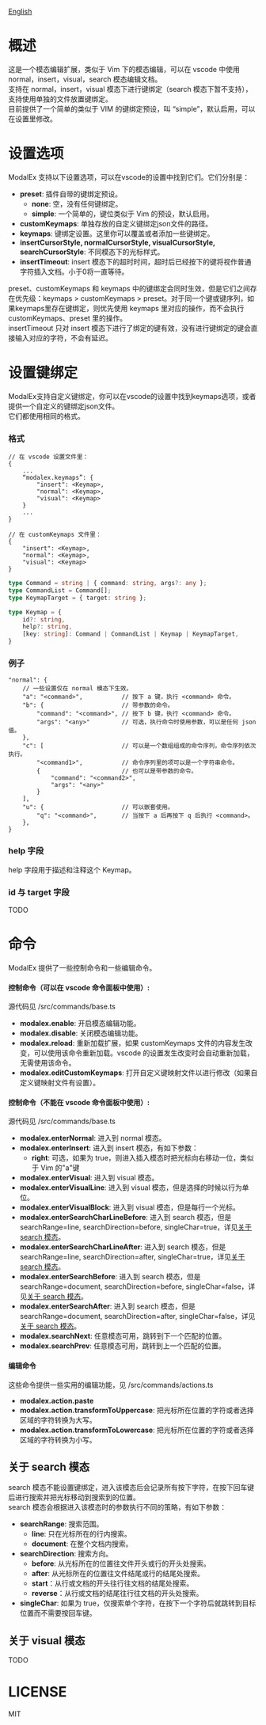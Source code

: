 [English](/README.md)

# 概述
这是一个模态编辑扩展，类似于 Vim 下的模态编辑，可以在 vscode 中使用 normal，insert，visual，search 模态编辑文档。   
支持在 normal，insert，visual 模态下进行键绑定（search 模态下暂不支持），支持使用单独的文件放置键绑定。   
目前提供了一个简单的类似于 VIM 的键绑定预设，叫 “simple”，默认启用，可以在设置里修改。   


# 设置选项
ModalEx 支持以下设置选项，可以在vscode的设置中找到它们。它们分别是：

 * **preset**: 插件自带的键绑定预设。   
     * **none**: 空，没有任何键绑定。
     * **simple**: 一个简单的，键位类似于 Vim 的预设，默认启用。
 * **customKeymaps**: 单独存放的自定义键绑定json文件的路径。
 * **keymaps**: 键绑定设置。这里你可以覆盖或者添加一些键绑定。
 * **insertCursorStyle, normalCursorStyle, visualCursorStyle, searchCursorStyle**: 不同模态下的光标样式。
 * **insertTimeout**: insert 模态下的超时时间，超时后已经按下的键将视作普通字符插入文档。小于0将一直等待。

preset、customKeymaps 和 keymaps 中的键绑定会同时生效，但是它们之间存在优先级：keymaps > customKeymaps > preset。对于同一个键或键序列，如果keymaps里存在键绑定，则优先使用 keymaps 里对应的操作，而不会执行 customKeymaps、preset 里的操作。   
insertTimeout 只对 insert 模态下进行了绑定的键有效，没有进行键绑定的键会直接输入对应的字符，不会有延迟。

# 设置键绑定
ModalEx支持自定义键绑定，你可以在vscode的设置中找到keymaps选项，或者提供一个自定义的键绑定json文件。   
它们都使用相同的格式。

### 格式
``` jsonc
// 在 vscode 设置文件里：
{
    ...
    “modalex.keymaps”: {
        "insert": <Keymap>,
        "normal": <Keymap>,
        "visual": <Keymap>
    }
    ...
}
```
``` jsonc
// 在 customKeymaps 文件里：
{
    "insert": <Keymap>,
    "normal": <Keymap>,
    "visual": <Keymap>
}
```
``` typescript
type Command = string | { command: string, args?: any };
type CommandList = Command[];
type KeymapTarget = { target: string };

type Keymap = {
    id?: string,
    help?: string,
    [key: string]: Command | CommandList | Keymap | KeymapTarget,
}
```

### 例子
``` jsonc
"normal": {
    // 一些设置仅在 normal 模态下生效。
    "a": "<command>",           // 按下 a 键，执行 <command> 命令。
    "b": {                      // 带参数的命令。
        "command": "<command>", // 按下 b 键，执行 <command> 命令。
        "args": "<any>"         // 可选，执行命令时使用参数，可以是任何 json 值。
    },
    "c": [                      // 可以是一个数组组成的命令序列，命令序列依次执行。
        "<command1>",           // 命令序列里的项可以是一个字符串命令。
        {                       // 也可以是带参数的命令。
            "command": "<command2>", 
            "args": "<any>"     
        }
    ],
    "u": {                      // 可以嵌套使用。
        "q": "<command>",       // 当按下 a 后再按下 q 后执行 <command>。
    },
}
```
### help 字段
help 字段用于描述和注释这个 Keymap。

### id 与 target 字段
TODO

# 命令
ModalEx 提供了一些控制命令和一些编辑命令。

#### 控制命令（可以在 vscode 命令面板中使用）:
源代码见 /src/commands/base.ts   
 * **modalex.enable**: 开启模态编辑功能。
 * **modalex.disable**: 关闭模态编辑功能。
 * **modalex.reload**: 重新加载扩展，如果 customKeymaps 文件的内容发生改变，可以使用该命令重新加载。vscode 的设置发生改变时会自动重新加载，无需使用该命令。
 * **modalex.editCustomKeymaps**: 打开自定义键映射文件以进行修改（如果自定义键映射文件有设置）。

#### 控制命令（不能在 vscode 命令面板中使用）:
源代码见 /src/commands/base.ts   
 * **modalex.enterNormal**: 进入到 normal 模态。
 * **modalex.enterInsert**: 进入到 insert 模态，有如下参数：
      * **right**: 可选，如果为 true，则进入插入模态时把光标向右移动一位，类似于 Vim 的"a"键
 * **modalex.enterVisual**: 进入到 visual 模态。
 * **modalex.enterVisualLine**: 进入到 visual 模态，但是选择的时候以行为单位。
 * **modalex.enterVisualBlock**: 进入到 visual 模态，但是每行一个光标。
 * **modalex.enterSearchCharLineBefore**: 进入到 search 模态，但是 searchRange=line, searchDirection=before, singleChar=true，详见[关于 search 模态](#关于-search-模态)。
 * **modalex.enterSearchCharLineAfter**: 进入到 search 模态，但是 searchRange=line, searchDirection=after, singleChar=true，详见[关于 search 模态](#关于-search-模态)。
 * **modalex.enterSearchBefore**: 进入到 search 模态，但是 searchRange=document, searchDirection=before, singleChar=false，详见[关于 search 模态](#关于-search-模态)。
 * **modalex.enterSearchAfter**: 进入到 search 模态，但是 searchRange=document, searchDirection=after, singleChar=false，详见[关于 search 模态](#关于-search-模态)。
 * **modalex.searchNext**: 任意模态可用，跳转到下一个匹配的位置。
 * **modalex.searchPrev**: 任意模态可用，跳转到上一个匹配的位置。

#### 编辑命令
这些命令提供一些实用的编辑功能，见 /src/commands/actions.ts   
 * **modalex.action.paste**
 * **modalex.action.transformToUppercase**: 把光标所在位置的字符或者选择区域的字符转换为大写。
 * **modalex.action.transformToLowercase**: 把光标所在位置的字符或者选择区域的字符转换为小写。

## 关于 search 模态
search 模态不能设置键绑定，进入该模态后会记录所有按下字符，在按下回车键后进行搜索并把光标移动到搜索到的位置。   
search 模态会根据进入该模态时的参数执行不同的策略，有如下参数：
 * **searchRange**: 搜索范围。
     * **line**: 只在光标所在的行内搜索。
     * **document**: 在整个文档内搜索。
 * **searchDirection**: 搜索方向。
     * **before**: 从光标所在的位置往文件开头或行的开头处搜索。
     * **after**: 从光标所在的位置往文件结尾或行的结尾处搜索。
     * **start**：从行或文档的开头往行往文档的结尾处搜索。
     * **reverse**：从行或文档的结尾往行往文档的开头处搜索。
 * **singleChar**: 如果为 true，仅搜索单个字符，在按下一个字符后就跳转到目标位置而不需要按回车键。

## 关于 visual 模态
TODO

# LICENSE
MIT